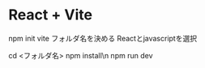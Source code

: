 # React + Vite

npm init vite 
フォルダ名を決める
Reactとjavascriptを選択

cd <フォルダ名> npm install\n  npm run dev


